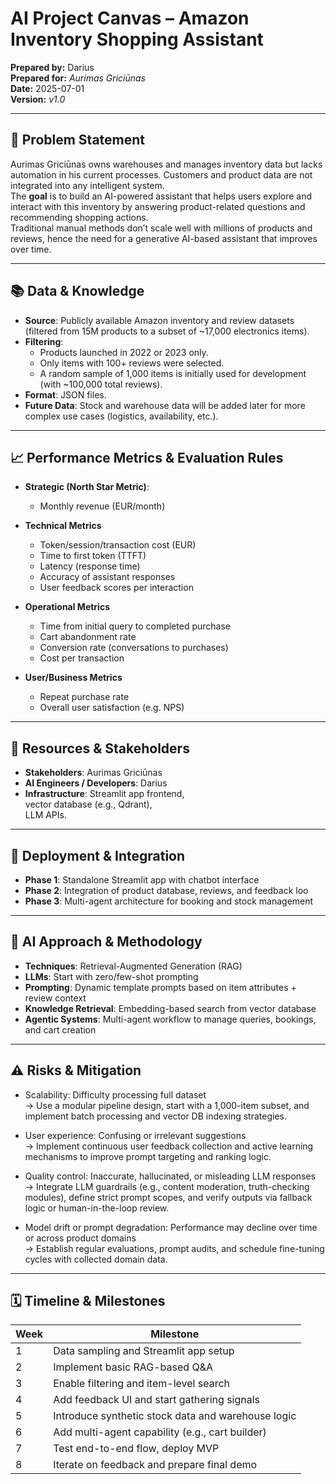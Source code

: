 # AI Project Canvas – Amazon Inventory Shopping Assistant

**Prepared by:** Darius  
**Prepared for:** _Aurimas Griciūnas_  
**Date:** 2025-07-01  
**Version:** _v1.0_

---

## 📌 Problem Statement

Aurimas Griciūnas owns warehouses and manages inventory data but lacks automation in his current processes. Customers and product data are not integrated into any intelligent system. <br>
The **goal** is to build an AI-powered assistant that helps users explore and interact with this inventory by answering product-related questions and recommending shopping actions. <br>Traditional manual methods don’t scale well with millions of products and reviews, hence the need for a generative AI-based assistant that improves over time.

---

## 📚 Data & Knowledge

- **Source**: Publicly available Amazon inventory and review datasets (filtered from 15M products to a subset of ~17,000 electronics items).
- **Filtering**:
  - Products launched in 2022 or 2023 only.
  - Only items with 100+ reviews were selected.
  - A random sample of 1,000 items is initially used for development (with ~100,000 total reviews).
- **Format**: JSON files.
- **Future Data**: Stock and warehouse data will be added later for more complex use cases (logistics, availability, etc.).

---

## 📈 Performance Metrics & Evaluation Rules

- **Strategic (North Star Metric)**:
    - Monthly revenue (EUR/month)

- **Technical Metrics**
    - Token/session/transaction cost (EUR)
    - Time to first token (TTFT)
    - Latency (response time)
    - Accuracy of assistant responses
    - User feedback scores per interaction

- **Operational Metrics**
    - Time from initial query to completed purchase
    - Cart abandonment rate
    - Conversion rate (conversations to purchases)
    - Cost per transaction

- **User/Business Metrics**
    - Repeat purchase rate
    - Overall user satisfaction (e.g. NPS)
---

## 👥 Resources & Stakeholders

- **Stakeholders**: Aurimas Griciūnas
- **AI Engineers / Developers**: Darius
- **Infrastructure**: Streamlit app frontend, <br>vector database (e.g., Qdrant), <br>LLM APIs.


---

## 🔌 Deployment & Integration

- **Phase 1**: Standalone Streamlit app with chatbot interface
- **Phase 2**: Integration of product database, reviews, and feedback loo
- **Phase 3**: Multi-agent architecture for booking and stock management
---

## 🤖 AI Approach & Methodology

- **Techniques**: Retrieval-Augmented Generation (RAG)
- **LLMs**: Start with zero/few-shot prompting
- **Prompting**: Dynamic template prompts based on item attributes + review context
- **Knowledge Retrieval**: Embedding-based search from vector database
- **Agentic Systems**: Multi-agent workflow to manage queries, bookings, and cart creation

---

## ⚠️ Risks & Mitigation

- Scalability: Difficulty processing full dataset <br>
→ Use a modular pipeline design, start with a 1,000-item subset, and implement batch processing and vector DB indexing strategies.

- User experience: Confusing or irrelevant suggestions <br>
→ Implement continuous user feedback collection and active learning mechanisms to improve prompt targeting and ranking logic.

- Quality control: Inaccurate, hallucinated, or misleading LLM responses <br>
→ Integrate LLM guardrails (e.g., content moderation, truth-checking modules), define strict prompt scopes, and verify outputs via fallback logic or human-in-the-loop review.

- Model drift or prompt degradation: Performance may decline over time or across product domains <br>
→ Establish regular evaluations, prompt audits, and schedule fine-tuning cycles with collected domain data.

---

## 🗓️ Timeline & Milestones

| Week | Milestone                                      |
|------|------------------------------------------------|
| 1    | Data sampling and Streamlit app setup          |
| 2    | Implement basic RAG-based Q&A                  |
| 3    | Enable filtering and item-level search         |
| 4    | Add feedback UI and start gathering signals    |
| 5    | Introduce synthetic stock data and warehouse logic |
| 6    | Add multi-agent capability (e.g., cart builder)|
| 7    | Test end-to-end flow, deploy MVP               |
| 8    | Iterate on feedback and prepare final demo     |
